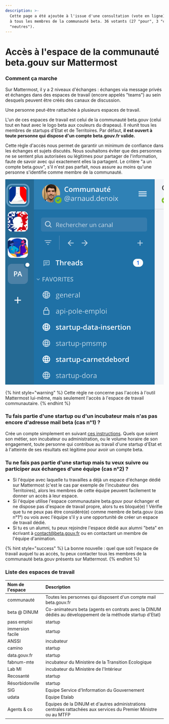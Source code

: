 ```yaml
---
description: >-
  Cette page a été ajoutée à l'issue d'une consultation (vote en ligne) ouverte
  à tous les membres de la communauté beta. 36 votants (27 "pour", 3 "contre", 6
  "neutres").
---
```


# Accès à l'espace de la communauté beta.gouv sur Mattermost

### Comment ça marche 

Sur Mattermost, il y a 2 niveaux d'échanges : échanges via message privés et échanges dans des espaces de travail \(encore appelés "teams"\) au sein desquels peuvent être créés des canaux de discussion. 

Une personne peut-être rattachée à plusieurs espaces de travail.

L'un de ces espaces de travail est celui de la communauté beta.gouv \(celui tout en haut avec le logo beta aux couleurs du drapeau\). Il réunit tous les membres de startups d'Etat et de Territoires. Par défaut, **il est ouvert à toute personne qui dispose d'un compte beta.gouv.fr valide.**

Cette règle d'accès nous permet de garantir un minimum de confiance dans les échanges et sujets discutés. Nous souhaitons éviter que des personnes ne se sentent plus autorisées ou légitimes pour partager de l'information, faute de savoir avec qui exactement elles la partagent. Le critère "a un compte beta.gouv", s'il n'est pas parfait, nous assure au moins qu'une personne s'identifie comme membre de la communauté.

![Illustration de l&apos;affichage des espaces de travail dans le panneau &#xE0; gauche](../../../.gitbook/assets/capture-de-cran-2021-07-05-a-11.48.09.png)

{% hint style="warning" %}
Cette règle ne concerne pas l'accès à l'outil Mattermost lui-même, mais seulement l'accès à l'espace de travail communautaire.
{% endhint %}

### Tu fais partie d'une startup ou d'un incubateur mais n'as pas encore d'adresse mail beta \(cas n°1\) ?

Crée un compte simplement en suivant [ces instructions](https://doc.incubateur.net/communaute/travailler-a-beta-gouv/bienvenue). Quels que soient son métier, son incubateur ou administration, ou le volume horaire de son engagement, toute personne qui contribue au travail d'une startup d'Etat et à l'atteinte de ses résultats est légitime pour avoir un compte beta.

### Tu ne fais pas partie d'une startup mais tu veux suivre ou participer aux échanges d'une équipe \(cas n°2\) ?

* Si l'équipe avec laquelle tu travailles a déjà un espace d'échange dédié sur Mattermost \(c'est le cas par exemple  de l'incubateur des Territoires\), alors les membres de cette équipe peuvent facilement te donner un accès à leur espace.  
* Si l'équipe utilise l'espace communautaire beta.gouv pour échanger et ne dispose pas d'espace de travail propre, alors tu es bloqué\(e\) ! Vérifie que tu ne peux pas être considéré\(e\) comme membre de beta.gouv \(cas n°1°\) ou vois avec l'équipe s'il y a une opportunité de créer un espace de travail dédié.  
* Si tu es un alumni, tu peux rejoindre l'espace dédié aux alumni "beta" en écrivant à contact@beta.gouv.fr ou en contactant un membre de l'équipe d'animation. 

{% hint style="success" %}
La bonne nouvelle : quel que soit l'espace de travail auquel tu as accès, tu peux contacter tous les membres de la communauté beta.gouv présents sur Mattermost.
{% endhint %}

### Liste des espaces de travail

| Nom de l'espace | Description |
| :--- | :--- |
| communauté | Toutes les personnes qui disposent d'un compte mail beta.gouv.fr |
| beta @ DINUM | Co-animateurs beta \(agents en contrats avec la DINUM dédiés au développement de la méthode startup d'Etat\) |
| pass emploi | startup |
| immersion facile | startup |
| ANSSI | incubateur |
| camino | startup |
| data.gouv.fr | startup |
| fabnum-mte | incubateur du Ministère de la Transition Ecologique |
| Lab MI | incubateur du Ministère de l'Intérieur |
| Recosanté | startup |
| Résorbidonville | startup |
| SIG | Equipe Service d'Information du Gouvernement |
| udata | Equipe Etalab |
| Agents & co | Equipes de la DINUM et d'autres administrations centrales rattachées aux services du Premier Ministre ou au MTFP |



